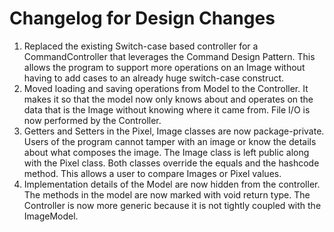 # Changelog for Design Changes

1. Replaced the existing Switch-case based controller for a CommandController that leverages the
   Command Design Pattern. This allows the program to support more operations on an Image 
   without having to add cases to an already huge switch-case construct.
2. Moved loading and saving operations from Model to the Controller. It makes it so that the 
   model now only knows about and operates on the data that is the Image without knowing where 
   it came from.
   File I/O is now performed by the Controller.
3. Getters and Setters in the Pixel, Image classes are now package-private. Users of the program 
   cannot tamper with an image or know the details about what composes the image. The Image 
   class is left public along with the Pixel class. Both classes override the equals and the 
   hashcode method. This allows a user to compare Images or Pixel values.
4. Implementation details of the Model are now hidden from the controller. The methods in the 
   model are now marked with void return type. The Controller is now more generic because it is 
   not tightly coupled with the ImageModel.